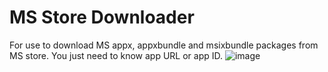 # MS Store Downloader
For use to download MS appx, appxbundle and msixbundle packages from MS store. You just need to know app URL or app ID.
![image](https://user-images.githubusercontent.com/32540571/188406713-db289f6b-167a-4679-89c3-115cb0480067.png)
